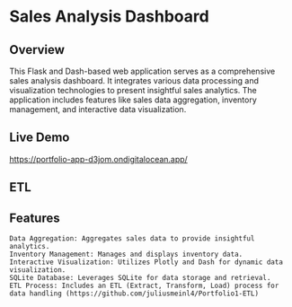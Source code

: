 # Sales Analysis Dashboard

## Overview
This Flask and Dash-based web application serves as a comprehensive sales analysis dashboard. It integrates various data processing and visualization technologies to present insightful sales analytics. The application includes features like sales data aggregation, inventory management, and interactive data visualization.

## Live Demo
https://portfolio-app-d3jom.ondigitalocean.app/
## ETL 

## Features
    Data Aggregation: Aggregates sales data to provide insightful analytics.
    Inventory Management: Manages and displays inventory data.
    Interactive Visualization: Utilizes Plotly and Dash for dynamic data visualization.
    SQLite Database: Leverages SQLite for data storage and retrieval.
    ETL Process: Includes an ETL (Extract, Transform, Load) process for data handling (https://github.com/juliusmeinl4/Portfolio1-ETL)

